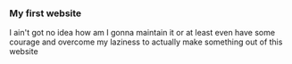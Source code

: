 ### My first website
I ain't got no idea how am I gonna maintain it or at least even have some courage and overcome my laziness to actually make something out of this website
